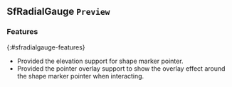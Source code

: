 ## SfRadialGauge `Preview`

### Features
{:#sfradialgauge-features}

*  Provided the elevation support for shape marker pointer.
*  Provided the pointer overlay support to show the overlay effect around the shape marker pointer when interacting.
